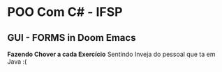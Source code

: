 # POO Com C# - IFSP
## GUI - FORMS in Doom Emacs
**Fazendo Chover a cada Exercício**
Sentindo Inveja do pessoal que ta em Java :(

